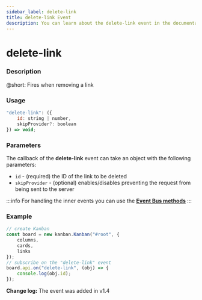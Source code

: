 ```yaml
---
sidebar_label: delete-link
title: delete-link Event
description: You can learn about the delete-link event in the documentation of the DHTMLX JavaScript Kanban library. Browse developer guides and API reference, try out code examples and live demos, and download a free 30-day evaluation version of DHTMLX Kanban.
---
```


# delete-link

### Description

@short: Fires when removing a link

### Usage

~~~jsx {}
"delete-link": ({
	id: string | number,
	skipProvider?: boolean
}) => void;
~~~

### Parameters

The callback of the **delete-link** event can take an object with the following parameters:

- `id` - (required) the ID of the link to be deleted
- `skipProvider` - (optional) enables/disables preventing the request from being sent to the server

:::info
For handling the inner events you can use the [**Event Bus methods**](api/api_overview.md/#event-bus-methods)
:::

### Example

~~~jsx {8-10}
// create Kanban
const board = new kanban.Kanban("#root", {
	columns,
	cards,
	links
});
// subscribe on the "delete-link" event
board.api.on("delete-link", (obj) => {
	console.log(obj.id);
});
~~~

**Change log:** The event was added in v1.4
